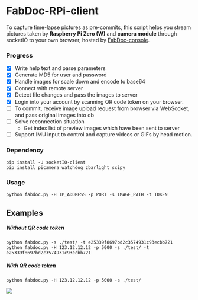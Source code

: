 # FabDoc-RPi-client
To capture time-lapse pictures as pre-commits, this script helps you stream pictures taken by **Raspberry Pi Zero (W)** and **camera module** through socketIO to your own browser, hosted by [FabDoc-console](https://github.com/FablabTaipei/FabDoc-console).

### Progress
- [x] Write help text and parse parameters
- [x] Generate MD5 for user and password
- [x] Handle images for scale down and encode to base64
- [x] Connect with remote server
- [x] Detect file changes and pass the images to server
- [x] Login into your account by scanning QR code token on your browser.
- [ ] To commit, receive image upload request from browser via WebSocket, and pass original images into db
- [ ] Solve reconnection situation
  - Get index list of preview images which have been sent to server
- [ ] Support IMU input to control and capture videos or GIFs by head motion.

### Dependency
```
pip install -U socketIO-client
pip install picamera watchdog zbarlight scipy
```

### Usage
```
python fabdoc.py -H IP_ADDRESS -p PORT -s IMAGE_PATH -t TOKEN
```



## Examples
##### Without QR code token
```
python fabdoc.py -s ./test/ -t e25339f8697bd2c3574931c93ecbb721
python fabdoc.py -H 123.12.12.12 -p 5000 -s ./test/ -t e25339f8697bd2c3574931c93ecbb721
```
##### With QR code token
```
python fabdoc.py -H 123.12.12.12 -p 5000 -s ./test/
```
![](https://cdn.hackaday.io/images/5865411493623390927.png)
